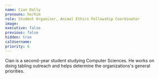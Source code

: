 ```yaml
---
name: Cian Dally
pronouns: he/him
role: Student Organizer, Animal Ethics Fellowship Coordinator
image:
executive: false
previous: false
hidden: true
calUsername:
priority: 6
---
```


Cian is a second-year student studying Computer Sciences. He works on doing tabling outreach and helps determine the organizations's general priorities.
